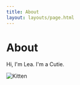 ```yaml
---
title: About
layout: layouts/page.html
---
```


# About

Hi, I'm Lea. I'm a Cutie.

![Kitten](https://placekitten.com/256/256)
